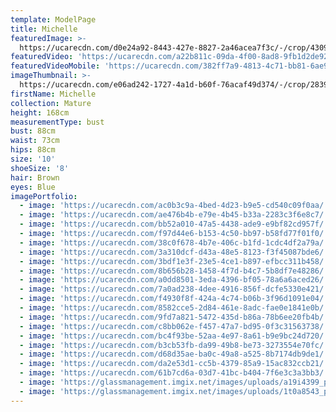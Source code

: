 ```yaml
---
template: ModelPage
title: Michelle
featuredImage: >-
  https://ucarecdn.com/d0e24a92-8443-427e-8827-2a46acea7f3c/-/crop/4309x3175/0,209/-/preview/
featuredVideo: 'https://ucarecdn.com/a22b811c-09da-4f00-8ad8-9fb1d2de92e5/'
featuredVideoMobile: 'https://ucarecdn.com/382ff7a9-4813-4c71-bb81-6ae9dcedd2ea/'
imageThumbnail: >-
  https://ucarecdn.com/e06ad242-1727-4a1d-b60f-76acaf49d374/-/crop/2839x4060/766,0/-/preview/
firstName: Michelle
collection: Mature
height: 168cm
measurementType: bust
bust: 88cm
waist: 73cm
hips: 88cm
size: '10'
shoeSize: '8'
hair: Brown
eyes: Blue
imagePortfolio:
  - image: 'https://ucarecdn.com/ac0b3c9a-4bed-4d23-b9e5-cd540c09f0aa/'
  - image: 'https://ucarecdn.com/ae476b4b-e79e-4b45-b33a-2283c3f6e8c7/'
  - image: 'https://ucarecdn.com/bb52a010-47a5-4438-ade9-e9bf82cd957f/'
  - image: 'https://ucarecdn.com/f97d44e6-b153-4c50-bb97-b58fd77f01f0/'
  - image: 'https://ucarecdn.com/38c0f678-4b7e-406c-b1fd-1cdc4df2a79a/'
  - image: 'https://ucarecdn.com/3a310dcf-d43a-48e5-8123-f3f45087bde6/'
  - image: 'https://ucarecdn.com/3bdf1e3f-23e5-4ce1-b897-efbcc311b458/'
  - image: 'https://ucarecdn.com/8b656b28-1458-4f7d-b4c7-5b8df7e48286/'
  - image: 'https://ucarecdn.com/a0dd8501-3eda-4396-bf05-78a6a6aced26/'
  - image: 'https://ucarecdn.com/7a0ad238-4dee-4916-856f-dcfe5330e421/'
  - image: 'https://ucarecdn.com/f4930f8f-424a-4c74-b06b-3f96d1091e04/'
  - image: 'https://ucarecdn.com/8582cce5-2d84-461e-8adc-fae0e1841e0b/'
  - image: 'https://ucarecdn.com/9fd7a821-5472-435d-b86a-78b6ee20fb4b/'
  - image: 'https://ucarecdn.com/c8bb062e-f457-47a7-bd95-0f3c31563738/'
  - image: 'https://ucarecdn.com/bc4f93be-52aa-4e97-8a61-b9e9bc24d720/'
  - image: 'https://ucarecdn.com/b3cb53fb-da99-49b8-be73-3273554e70fc/'
  - image: 'https://ucarecdn.com/d68d35ae-ba0c-49a8-a525-8b7174db9de1/'
  - image: 'https://ucarecdn.com/da2e53d1-cc5b-4379-85a9-15ac832ccb21/'
  - image: 'https://ucarecdn.com/61b7cd6a-03d7-41bc-b404-7f6e3c3a3bb3/'
  - image: 'https://glassmanagement.imgix.net/images/uploads/a19i4399_preview.jpg'
  - image: 'https://glassmanagement.imgix.net/images/uploads/1t0a8543_preview.jpg'
---
```


